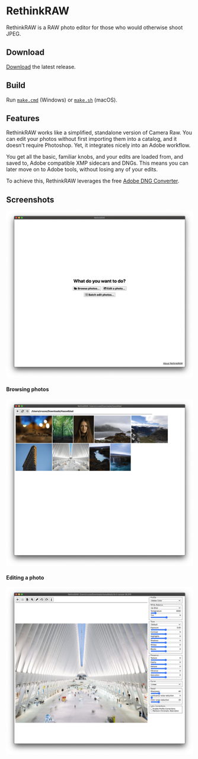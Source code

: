 # RethinkRAW

RethinkRAW is a RAW photo editor for those who would otherwise shoot JPEG.

## Download

[Download](https://github.com/ncruces/RethinkRAW/releases/latest) the latest release.

## Build

Run [`make.cmd`](make.cmd) (Windows) or [`make.sh`](make.sh) (macOS).

## Features

RethinkRAW works like a simplified, standalone version of Camera Raw.
You can edit your photos without first importing them into a catalog,
and it doesn't require Photoshop.
Yet, it integrates nicely into an Adobe workflow.

You get all the basic, familiar knobs,
and your edits are loaded from, and saved to,
Adobe compatible XMP sidecars and DNGs.
This means you can later move on to Adobe tools,
without losing any of your edits.

To achieve this, RethinkRAW leverages the free
[Adobe DNG Converter](https://helpx.adobe.com/photoshop/using/adobe-dng-converter.html).

## Screenshots

![Welcome screen](screens/welcome.png)

#### Browsing photos

![Browsing photos](screens/browse.png)

#### Editing a photo

![Editing a photo](screens/edit.png)
